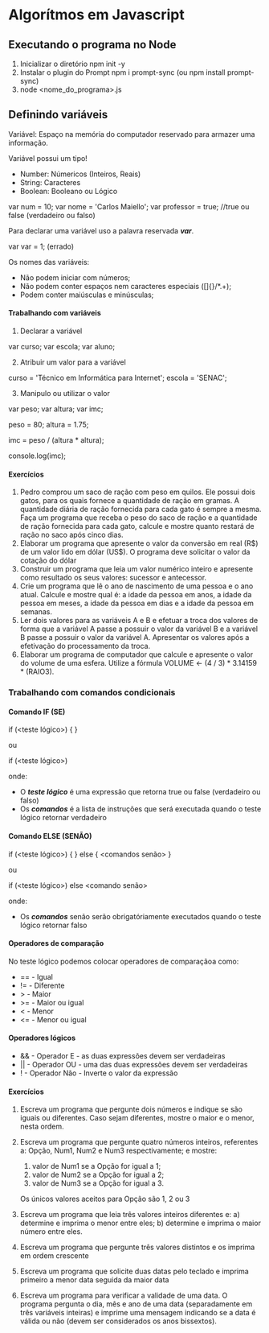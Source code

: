 # Algorítmos em Javascript

## Executando o programa no Node

1. Inicializar o diretório
    npm init -y
2. Instalar o plugin do Prompt
    npm i prompt-sync (ou npm install prompt-sync)
3. node <nome_do_programa>.js


## Definindo variáveis

Variável: Espaço na memória do computador reservado para armazer uma informação.

Variável possui um tipo! 

- Number: Númericos (Inteiros, Reais)
- String: Caracteres
- Boolean: Booleano ou Lógico

var num = 10;
var nome = 'Carlos Maiello';
var professor = true; //true ou false (verdadeiro ou falso)


Para declarar uma variável uso a palavra reservada ***var***.

var var = 1; (errado)

Os nomes das variáveis:
- Não podem iniciar com números;
- Não podem conter espaços nem caracteres especiais ([]{}/*.+);
- Podem conter maiúsculas e minúsculas;

#### Trabalhando com variáveis
1. Declarar a variável

var curso;
var escola;
var aluno;

2. Atribuir um valor para a variável

curso = 'Técnico em Informática para Internet';
escola = 'SENAC';

3. Manipulo ou utilizar o valor

var peso;
var altura;
var imc;

peso = 80;
altura = 1.75;

imc = peso / (altura * altura);

console.log(imc);


#### Exercícios
1. Pedro comprou um saco de ração com peso em quilos. Ele possui dois gatos, para os quais fornece a quantidade de ração em gramas. A quantidade diária de ração fornecida para cada gato é sempre a mesma. Faça um programa que receba o peso do saco de ração e a quantidade de ração fornecida para cada gato, calcule e mostre quanto restará de ração no saco após cinco dias.
2. Elaborar um programa que apresente o valor da conversão em real (R\$) de um valor lido em dólar (US$). O programa deve solicitar o valor da cotação do dólar
3. Construir um programa que leia um valor numérico inteiro e apresente como resultado os seus valores: sucessor e antecessor.
4. Crie um programa que lê o ano de nascimento de uma pessoa e o ano atual. Calcule e mostre qual é: a idade da pessoa em anos, a idade da pessoa em meses, a idade da pessoa em dias e a idade da pessoa em semanas.
5. Ler dois valores para as variáveis A e B e efetuar a troca dos valores de forma que a variável A passe a possuir o valor da variável B e a variável B passe a possuir o valor da variável A. Apresentar os valores após a efetivação do processamento da troca.
6. Elaborar um programa de computador que calcule e apresente o valor do volume de uma esfera. Utilize a fórmula VOLUME <- (4 / 3) * 3.14159 * (RAIO3).


### Trabalhando com comandos condicionais

#### Comando IF (SE)

if (<teste lógico>) {
    <comandos>
}

ou

if (<teste lógico>)
    <comando>


onde:

- O ***teste lógico*** é uma expressão que retorna true ou false (verdadeiro ou falso)
- Os ***comandos*** é a lista de instruções que será executada quando o teste lógico retornar verdadeiro

#### Comando ELSE (SENÃO)

if (<teste lógico>) {
    <comandos>
}
else {
    <comandos senão>
}

ou

if (<teste lógico>)
    <comando>
else
    <comando senão>

onde:

- Os ***comandos*** senão serão obrigatóriamente executados quando o teste lógico retornar falso

#### Operadores de comparação 

No teste lógico podemos colocar operadores de comparaçãoa como:

- == - Igual
- != - Diferente
- \> - Maior
- \>= - Maior ou igual
- < - Menor
- <= - Menor ou igual

#### Operadores lógicos

- && - Operador E - as duas expressões devem ser verdadeiras
- || - Operador OU - uma das duas expressões devem ser verdadeiras
- ! - Operador Não - Inverte o valor da expressão

#### Exercícios
1. Escreva um programa que pergunte dois números e indique se são iguais ou diferentes. Caso sejam diferentes, mostre o maior e o menor, nesta ordem.
2. Escreva um programa que pergunte quatro números inteiros, referentes a: Opção, Num1, Num2 e Num3 respectivamente; e mostre:
    1. valor de Num1 se a Opção for igual a 1;
    2. valor de Num2 se a Opção for igual a 2;
    3. valor de Num3 se a Opção for igual a 3.

    Os únicos valores aceitos para Opção são 1, 2 ou 3

3. Escreva um programa que leia três valores inteiros diferentes e:
    a) determine e imprima o menor entre eles;
    b) determine e imprima o maior número entre eles.
4. Escreva um programa que pergunte três valores distintos e os imprima em ordem crescente
5. Escreva um programa que solicite duas datas pelo teclado e imprima primeiro a menor data seguida da maior data
6. Escreva um programa para verificar a validade de uma data. O programa pergunta o dia, mês e ano de uma data (separadamente em três variáveis inteiras) e imprime uma mensagem indicando se a data é válida ou não (devem ser considerados os anos bissextos).